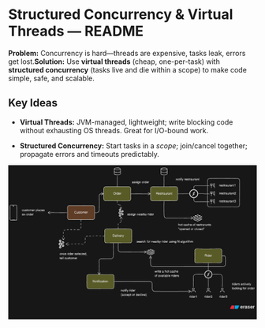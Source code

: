Structured Concurrency & Virtual Threads — README
=================================================

**Problem:** Concurrency is hard—threads are expensive, tasks leak, errors get lost.**Solution:** Use **virtual threads** (cheap, one-per-task) with **structured concurrency** (tasks live and die within a scope) to make code simple, safe, and scalable.

Key Ideas
---------

*   **Virtual Threads:** JVM-managed, lightweight; write blocking code without exhausting OS threads. Great for I/O-bound work.

*   **Structured Concurrency:** Start tasks in a _scope_; join/cancel together; propagate errors and timeouts predictably.

![diagram](diagram-export-06-09-2025-18_40_38.png "Optional Title")



